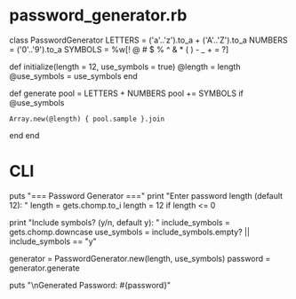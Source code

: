 # password_generator.rb

class PasswordGenerator
  LETTERS = ('a'..'z').to_a + ('A'..'Z').to_a
  NUMBERS = ('0'..'9').to_a
  SYMBOLS = %w[! @ # $ % ^ & * ( ) - _ + = ?]

  def initialize(length = 12, use_symbols = true)
    @length = length
    @use_symbols = use_symbols
  end

  def generate
    pool = LETTERS + NUMBERS
    pool += SYMBOLS if @use_symbols

    Array.new(@length) { pool.sample }.join
  end
end

# CLI
puts "=== Password Generator ==="
print "Enter password length (default 12): "
length = gets.chomp.to_i
length = 12 if length <= 0

print "Include symbols? (y/n, default y): "
include_symbols = gets.chomp.downcase
use_symbols = include_symbols.empty? || include_symbols == "y"

generator = PasswordGenerator.new(length, use_symbols)
password = generator.generate

puts "\nGenerated Password: #{password}"
